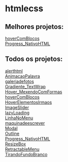 # htmlecss

## Melhores projetos:

<a href="https://gabrielryanft.github.io/htmlecss/hovercomblocos/hovercomblocos.html" target="_blank" rel="next">hoverComBlocos</a>    
<a href="https://gabrielryanft.github.io/htmlecss/progress_nativohtml/progress_nativohtml.html" target="_blank" rel="next">Progress_NativoHTML</a>    

## Todos os projetos: 

<a href="https://gabrielryanft.github.io/htmlecss/alerthtml/alert.html" target="_blank" rel="next">alerthtml</a>    
<a href="https://gabrielryanft.github.io/htmlecss/animacaoletrapalavra/animacaoletrapalavra.html" target="_blank" rel="next">AnimacaoPalavra</a>         
<a href="https://gabrielryanft.github.io/htmlecss/galeriadefotos/galeriadefotos.html" target="_blank" rel="next">galeriadefotos</a>    
<a href="https://gabrielryanft.github.io/htmlecss/gradiente_textwrap/gradiente_textwrap.html" target="_blank" rel="next">Gradiente_TextWrap</a>     
<a href="https://gabrielryanft.github.io/htmlecss/hover_mexendocomformas/formas.html" target="_blank" rel="next">Hover_MexendoComFormas</a>    
<a href="https://gabrielryanft.github.io/htmlecss/hovercomblocos/hovercomblocos.html" target="_blank" rel="next">hoverComBlocos</a>    
<a href="https://gabrielryanft.github.io/htmlecss/hoverelementosirmaos/irmaos.html" target="_blank" rel="next">HoverElementosIrmaos</a>      
<a href="https://gabrielryanft.github.io/htmlecss/imageslider/imageslider.html" target="_blank" rel="next">ImageSlider</a>    
<a href="https://gabrielryanft.github.io/htmlecss/lazyloading/lazyloading.html" target="_blank" rel="next">lazyLoading</a>       
<a href="https://gabrielryanft.github.io/htmlecss/linhanomenu/linhamenu.html" target="_blank" rel="next">LinhaNoMenu</a>       
<a href="https://gabrielryanft.github.io/htmlecss/maquinadeescrever/maquinadescrever.html" target="_blank" rel="next">maquinadeescrever</a>    
<a href="https://gabrielryanft.github.io/htmlecss/modal/modal.html" target="_blank" rel="next">Modal</a>    
<a href="https://gabrielryanft.github.io/htmlecss/outline/outline.html" target="_blank" rel="next">Outline</a>    
<a href="https://gabrielryanft.github.io/htmlecss/progress_nativohtml/progress_nativohtml.html" target="_blank" rel="next">Progress_NativoHTML</a>    
<a href="https://gabrielryanft.github.io/htmlecss/resizebox/resizebox.html" target="_blank" rel="next">ResizeBox</a>    
<a href="https://gabrielryanft.github.io/htmlecss/retractablemenu/retractablamenu.html" target="_blank" rel="next">RetractableMenu</a>    
<a href="https://gabrielryanft.github.io/htmlecss/tirandofundobranco/fundo.html" target="_blank" rel="next">TirandoFundoBranco</a>      
